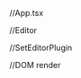 //App.tsx

<!-- import { CLEAR_HISTORY_COMMAND } from "lexical";
import React, { useState } from 'react';
import FileUploadDownload from "./plugins/FileUploadDownload";
import Editor from "./Editor";
import "./playground-index.css";
import "./styles.css";


export default function App() {
  const [html, setHTML] = useState("");
  const [templateVariables, setTemplateVariables] = useState("");
  const [editor, setEditor] = useState(null);
  const [json, setJSON] = useState("");


  const onLoad = (fileContents) => {
    const editorState = editor.parseEditorState(
      fileContents
    );
    editor.setEditorState(editorState);
    editor.dispatchCommand(CLEAR_HISTORY_COMMAND, undefined);
  }
  return (
    <div className="App" style={{ marginTop: "7%" }}>
      <h1 style={{ color: "#00008B", letterSpacing: "0.5px", fontWeight: "400" }} >email template editor</h1>
      <textarea placeholder={" $firstName=Jane, $lastName=Doe, etc. "} value={templateVariables} style={{ paddingTop: "5px", height: "20px", minWidth: "305px", maxWidth: "600px", border: "1px solid #ddd", marginTop: "2%", color: "#ddd", borderRadius: "5px", color: "#00008B" }} onChange={(event) => setTemplateVariables(event.target.value)} />
      <Editor setHTML={setHTML} setJSON={setJSON} setEditor={setEditor} style={{ color: "#00008B" }} />
      <FileUploadDownload onLoad={onLoad} json={json} html={html} templateVariables={templateVariables} />
    </div>
  );
} -->

//Editor

<!-- import { CodeHighlightNode, CodeNode } from "@lexical/code";
import { $generateHtmlFromNodes } from '@lexical/html';
import { AutoLinkNode, LinkNode } from "@lexical/link";
import { ListItemNode, ListNode } from "@lexical/list";
import { TRANSFORMERS } from "@lexical/markdown";
import { AutoFocusPlugin } from "@lexical/react/LexicalAutoFocusPlugin";
import { LexicalComposer } from "@lexical/react/LexicalComposer";
import { ContentEditable } from "@lexical/react/LexicalContentEditable";
import { HistoryPlugin } from "@lexical/react/LexicalHistoryPlugin";
import { LinkPlugin } from "@lexical/react/LexicalLinkPlugin";
import { ListPlugin } from "@lexical/react/LexicalListPlugin";
import { MarkdownShortcutPlugin } from "@lexical/react/LexicalMarkdownShortcutPlugin";
import { OnChangePlugin } from '@lexical/react/LexicalOnChangePlugin';
import { RichTextPlugin } from "@lexical/react/LexicalRichTextPlugin";
import { HeadingNode, QuoteNode } from "@lexical/rich-text";
import { TableCellNode, TableNode, TableRowNode } from "@lexical/table";
import { $getRoot } from 'lexical';
import { MentionNode } from './nodes/MentionNode.jsx';
import CodeHighlightPlugin from "./plugins/CodeHighlightPlugin";
import ListMaxIndentLevelPlugin from "./plugins/ListMaxIndentLevelPlugin";
import MentionsPlugin from "./plugins/MentionsPlugin";
import SetEditorPlugin from "./plugins/SetEditorPlugin";
import ToolbarPlugin from "./plugins/ToolbarPlugin";
import ExampleTheme from "./themes/ExampleTheme";

function Placeholder() {
  return <div className="editor-placeholder">Type '$$' to view all variables or  '$' followed by the first few letters of the desired <br /> variable to search for it.</div>;
}

const editorConfig = {
  // The editor theme
  theme: ExampleTheme,
  // Handling of errors during update
  onError(error) {
    throw error;
  },
  // Any custom nodes go here
  nodes: [
    HeadingNode,
    ListNode,
    ListItemNode,
    QuoteNode,
    CodeNode,
    CodeHighlightNode,
    TableNode,
    TableCellNode,
    TableRowNode,
    AutoLinkNode,
    LinkNode,
    MentionNode
  ]
};

export default function Editor({ setHTML = () => { }, setJSON = () => { }, setEditor = () => { }, setTemplateVariables = () => { } }) {

  const onChange = (editorState, editor) => {
    editor.update(() => {
      const rawHTML = $generateHtmlFromNodes(editor, null)
      const editorStateTextString = editorState.read(() => $getRoot().getTextContent());
      setHTML(rawHTML);
      setJSON(editorState);
      setTemplateVariables(editorStateTextString);
    });
  }

  return (
    <LexicalComposer initialConfig={editorConfig}>
      <div className="editor-container">
        <ToolbarPlugin />
        <div className="editor-inner">
          <RichTextPlugin
            contentEditable={<ContentEditable className="editor-input" />}
            placeholder={<Placeholder />}
          />
          <HistoryPlugin />
          <AutoFocusPlugin />
          <CodeHighlightPlugin />
          <ListPlugin />
          <LinkPlugin />
          {/* <AutoLinkPlugin /> */}
          <SetEditorPlugin setEditor={setEditor} />
          <MentionsPlugin />
          {/* <ActionsPlugin /> */}
          <OnChangePlugin onChange={onChange} />
          <ListMaxIndentLevelPlugin maxDepth={7} />
          <MarkdownShortcutPlugin transformers={TRANSFORMERS} />
        </div>
      </div>
    </LexicalComposer>
  );
} -->

//SetEditorPlugin

<!-- import { useEffect } from "react";
import { useLexicalComposerContext } from '@lexical/react/LexicalComposerContext';


export default function SetEditorPlugin({ setEditor }) {
    const [editor] = useLexicalComposerContext();

    useEffect(() => {
        if (!setEditor) return;
        setEditor(editor);
    }, [editor]);

    return null;
}; -->

//DOM render

<!-- import React from 'react';
import DOMPurify from 'dompurify';

const htmlContent = '<p class="PlaygroundEditorTheme__paragraph"><br></p>';

const App = () => {
  // Sanitize HTML content
  const sanitizedHtmlContent = DOMPurify.sanitize(htmlContent);

  return (
    <div>
      <h1>Secure HTML Rendering</h1>
      <div
        dangerouslySetInnerHTML={{ __html: sanitizedHtmlContent }}
      />
    </div>
  );
};

export default App; -->
